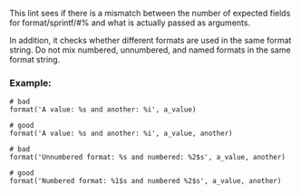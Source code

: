 This lint sees if there is a mismatch between the number of
expected fields for format/sprintf/#% and what is actually
passed as arguments.

In addition, it checks whether different formats are used in the same
format string. Do not mix numbered, unnumbered, and named formats in
the same format string.

### Example:

    # bad
    format('A value: %s and another: %i', a_value)

    # good
    format('A value: %s and another: %i', a_value, another)

    # bad
    format('Unnumbered format: %s and numbered: %2$s', a_value, another)

    # good
    format('Numbered format: %1$s and numbered %2$s', a_value, another)